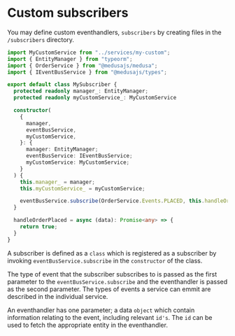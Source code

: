 # Custom subscribers

You may define custom eventhandlers, `subscribers` by creating files in the `/subscribers` directory.

```ts
import MyCustomService from "../services/my-custom";
import { EntityManager } from "typeorm";
import { OrderService } from "@medusajs/medusa";
import { IEventBusService } from "@medusajs/types";

export default class MySubscriber {
  protected readonly manager_: EntityManager;
  protected readonly myCustomService_: MyCustomService

  constructor(
    {
      manager,
      eventBusService,
      myCustomService,
    }: {
      manager: EntityManager;
      eventBusService: IEventBusService;
      myCustomService: MyCustomService;
    }
  ) {
    this.manager_ = manager;
    this.myCustomService_ = myCustomService;

    eventBusService.subscribe(OrderService.Events.PLACED, this.handleOrderPlaced);
  }

  handleOrderPlaced = async (data): Promise<any> => {
    return true;
  }
}

```

A subscriber is defined as a `class` which is registered as a subscriber by invoking `eventBusService.subscribe` in the `constructor` of the class.

The type of event that the subscriber subscribes to is passed as the first parameter to the `eventBusService.subscribe` and the eventhandler is passed as the second parameter. The types of events a service can emmit are described in the individual service.

An eventhandler has one parameter; a data `object` which contain information relating to the event, including relevant `id's`. The `id` can be used to fetch the appropriate entity in the eventhandler.
